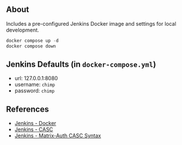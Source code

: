 ## About

Includes a pre-configured Jenkins Docker image and settings for local development.

```powershell
docker compose up -d
docker compose down
```

## Jenkins Defaults (in `docker-compose.yml`)

- url: 127.0.0.1:8080
- username: `chimp`
- password: `chimp`

## References
- [Jenkins - Docker][1]
- [Jenkins - CASC][2]
- [Jenkins - Matrix-Auth CASC Syntax][3]

[1]: https://github.com/jenkinsci/docker
[2]: https://github.com/jenkinsci/configuration-as-code-plugin
[3]: https://github.com/jenkinsci/matrix-auth-plugin/blob/master/src/test/resources/org/jenkinsci/plugins/matrixauth/integrations/casc/configuration-as-code-v3.yml
